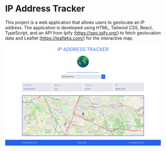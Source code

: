 # IP Address Tracker

This project is a web application that allows users to geolocate an IP address. The application is developed using HTML, Tailwind CSS, React, TypeScript, and an API from Ipify (https://geo.ipify.org/) to fetch geolocation data and Leaflet (https://leafletjs.com/) for the interactive map.

![Site Screenshot](/screenshot/IP-address-tracker.png)
